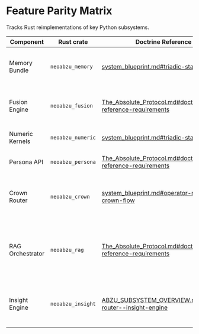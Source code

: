 # Feature Parity Matrix

Tracks Rust reimplementations of key Python subsystems.

| Component | Rust crate | Doctrine Reference | Notes |
| --- | --- | --- | --- |
| Memory Bundle | `neoabzu_memory` | [system_blueprint.md#triadic-stack](system_blueprint.md#triadic-stack) | Initializes layered memory and routes multi‑layer queries. |
| Fusion Engine | `neoabzu_fusion` | [The_Absolute_Protocol.md#doctrine-reference-requirements](The_Absolute_Protocol.md#doctrine-reference-requirements) | Selects invariants with highest inevitability gradient. |
| Numeric Kernels | `neoabzu_numeric` | [system_blueprint.md#triadic-stack](system_blueprint.md#triadic-stack) | PCA and cosine similarity utilities via PyO3. |
| Persona API | `neoabzu_persona` | [The_Absolute_Protocol.md#doctrine-reference-requirements](The_Absolute_Protocol.md#doctrine-reference-requirements) | Tracks persona state and loads profile data. |
| Crown Router | `neoabzu_crown` | [system_blueprint.md#operator-razar-crown-flow](system_blueprint.md#operator-razar-crown-flow) | Direct PyO3 interface with validation, `MoGEOrchestrator` calls, and telemetry parity. |
| RAG Orchestrator | `neoabzu_rag` | [The_Absolute_Protocol.md#doctrine-reference-requirements](The_Absolute_Protocol.md#doctrine-reference-requirements) | Aggregates memory and connector retrievals with pluggable ranking strategies via `MemoryBundle`. |
| Insight Engine | `neoabzu_insight` | [ABZU_SUBSYSTEM_OVERVIEW.md#crown-router--insight-engine](ABZU_SUBSYSTEM_OVERVIEW.md#crown-router--insight-engine) | Semantic embeddings and similarity analysis exposed to Crown via PyO3. |
